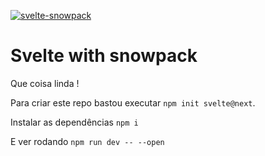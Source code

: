 [![svelte-snowpack](https://user-images.githubusercontent.com/1257048/96615534-c2c6a900-12d7-11eb-83bd-a7a32b4e618e.png)](https://youtu.be/qSfdtmcZ4d0)

# Svelte with snowpack

Que coisa linda !

Para criar este repo bastou executar `npm init svelte@next`.

Instalar as dependências `npm i`

E ver rodando `npm run dev -- --open`
